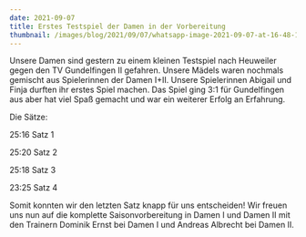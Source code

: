 ```yaml
---
date: 2021-09-07
title: Erstes Testspiel der Damen in der Vorbereitung
thumbnail: /images/blog/2021/09/07/whatsapp-image-2021-09-07-at-16-48-10-5.jpeg
---
```


Unsere Damen sind gestern zu einem kleinen Testspiel nach Heuweiler gegen den TV Gundelfingen II gefahren. Unsere Mädels waren nochmals gemischt aus Spielerinnen der Damen I+II. Unsere Spielerinnen Abigail und Finja durften ihr erstes Spiel machen. Das Spiel ging 3:1 für Gundelfingen aus aber hat viel Spaß gemacht und war ein weiterer Erfolg an Erfahrung.

Die Sätze:

25:16 Satz 1

25:20 Satz 2

25:18 Satz 3

23:25 Satz 4

Somit konnten wir den letzten Satz knapp für uns entscheiden! Wir freuen uns nun auf die komplette Saisonvorbereitung in Damen I und Damen II mit den Trainern Dominik Ernst bei Damen I und Andreas Albrecht bei Damen II.
